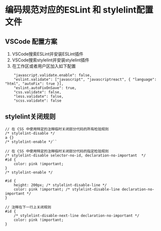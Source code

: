 # 编码规范对应的ESLint 和 stylelint配置文件

## VSCode 配置方案

1. VSCode搜索ESLint并安装ESLint插件
1. VSCode搜索stylelint并安装stylelint插件
1. 在工作区或者用户区加入如下配置

```
    "javascript.validate.enable": false,
    "eslint.validate": ["javascript", "javascriptreact", { "language": "html", "autoFix": true }],
    "eslint.autoFixOnSave": true,
    "css.validate": false,
    "less.validate": false,
    "scss.validate": false
``` 


## stylelint关闭规则

```
// 在 CSS 中使用特定的注释临时关闭部分代码的所有检验规则
/* stylelint-disable */
a {}
/* stylelint-enable */``
 ```

```
// 在 CSS 中使用特定的注释临时关闭部分代码的指定检验规则
/* stylelint-disable selector-no-id, declaration-no-important  */
#id {
    color: pink !important;
}
/* stylelint-enable */
```

```
#id {
    height: 200px; /* stylelint-disable-line */
    color: pink !important; /* stylelint-disable-line declaration-no-important */
}
```

```
// 注释在下一行上关闭规则
#id {
    /* stylelint-disable-next-line declaration-no-important */
    color: pink !important;
}
```